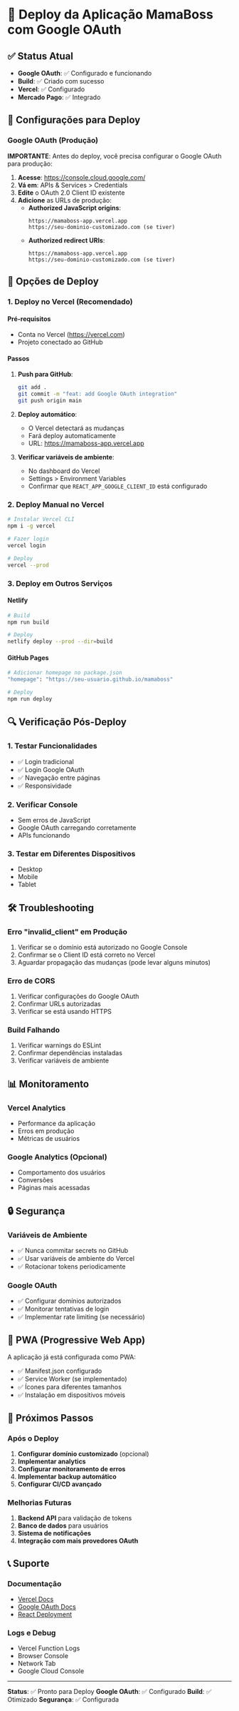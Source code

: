 # 🚀 Deploy da Aplicação MamaBoss com Google OAuth

## ✅ Status Atual

- **Google OAuth**: ✅ Configurado e funcionando
- **Build**: ✅ Criado com sucesso
- **Vercel**: ✅ Configurado
- **Mercado Pago**: ✅ Integrado

## 🔧 Configurações para Deploy

### Google OAuth (Produção)

**IMPORTANTE**: Antes do deploy, você precisa configurar o Google OAuth para produção:

1. **Acesse**: https://console.cloud.google.com/
2. **Vá em**: APIs & Services > Credentials
3. **Edite** o OAuth 2.0 Client ID existente
4. **Adicione** as URLs de produção:
   - **Authorized JavaScript origins**:
     ```
     https://mamaboss-app.vercel.app
     https://seu-dominio-customizado.com (se tiver)
     ```
   - **Authorized redirect URIs**:
     ```
     https://mamaboss-app.vercel.app
     https://seu-dominio-customizado.com (se tiver)
     ```

## 🚀 Opções de Deploy

### 1. Deploy no Vercel (Recomendado)

#### Pré-requisitos
- Conta no Vercel (https://vercel.com)
- Projeto conectado ao GitHub

#### Passos
1. **Push para GitHub**:
   ```bash
   git add .
   git commit -m "feat: add Google OAuth integration"
   git push origin main
   ```

2. **Deploy automático**:
   - O Vercel detectará as mudanças
   - Fará deploy automaticamente
   - URL: https://mamaboss-app.vercel.app

3. **Verificar variáveis de ambiente**:
   - No dashboard do Vercel
   - Settings > Environment Variables
   - Confirmar que `REACT_APP_GOOGLE_CLIENT_ID` está configurado

### 2. Deploy Manual no Vercel

```bash
# Instalar Vercel CLI
npm i -g vercel

# Fazer login
vercel login

# Deploy
vercel --prod
```

### 3. Deploy em Outros Serviços

#### Netlify
```bash
# Build
npm run build

# Deploy
netlify deploy --prod --dir=build
```

#### GitHub Pages
```bash
# Adicionar homepage no package.json
"homepage": "https://seu-usuario.github.io/mamaboss"

# Deploy
npm run deploy
```

## 🔍 Verificação Pós-Deploy

### 1. Testar Funcionalidades
- ✅ Login tradicional
- ✅ Login Google OAuth
- ✅ Navegação entre páginas
- ✅ Responsividade

### 2. Verificar Console
- Sem erros de JavaScript
- Google OAuth carregando corretamente
- APIs funcionando

### 3. Testar em Diferentes Dispositivos
- Desktop
- Mobile
- Tablet

## 🛠️ Troubleshooting

### Erro "invalid_client" em Produção
1. Verificar se o domínio está autorizado no Google Console
2. Confirmar se o Client ID está correto no Vercel
3. Aguardar propagação das mudanças (pode levar alguns minutos)

### Erro de CORS
1. Verificar configurações do Google OAuth
2. Confirmar URLs autorizadas
3. Verificar se está usando HTTPS

### Build Falhando
1. Verificar warnings do ESLint
2. Confirmar dependências instaladas
3. Verificar variáveis de ambiente

## 📊 Monitoramento

### Vercel Analytics
- Performance da aplicação
- Erros em produção
- Métricas de usuários

### Google Analytics (Opcional)
- Comportamento dos usuários
- Conversões
- Páginas mais acessadas

## 🔒 Segurança

### Variáveis de Ambiente
- ✅ Nunca commitar secrets no GitHub
- ✅ Usar variáveis de ambiente do Vercel
- ✅ Rotacionar tokens periodicamente

### Google OAuth
- ✅ Configurar domínios autorizados
- ✅ Monitorar tentativas de login
- ✅ Implementar rate limiting (se necessário)

## 📱 PWA (Progressive Web App)

A aplicação já está configurada como PWA:
- ✅ Manifest.json configurado
- ✅ Service Worker (se implementado)
- ✅ Ícones para diferentes tamanhos
- ✅ Instalação em dispositivos móveis

## 🎯 Próximos Passos

### Após o Deploy
1. **Configurar domínio customizado** (opcional)
2. **Implementar analytics**
3. **Configurar monitoramento de erros**
4. **Implementar backup automático**
5. **Configurar CI/CD avançado**

### Melhorias Futuras
1. **Backend API** para validação de tokens
2. **Banco de dados** para usuários
3. **Sistema de notificações**
4. **Integração com mais provedores OAuth**

## 📞 Suporte

### Documentação
- [Vercel Docs](https://vercel.com/docs)
- [Google OAuth Docs](https://developers.google.com/identity/protocols/oauth2)
- [React Deployment](https://cra.link/deployment)

### Logs e Debug
- Vercel Function Logs
- Browser Console
- Network Tab
- Google Cloud Console

---

**Status**: ✅ Pronto para Deploy
**Google OAuth**: ✅ Configurado
**Build**: ✅ Otimizado
**Segurança**: ✅ Configurada 